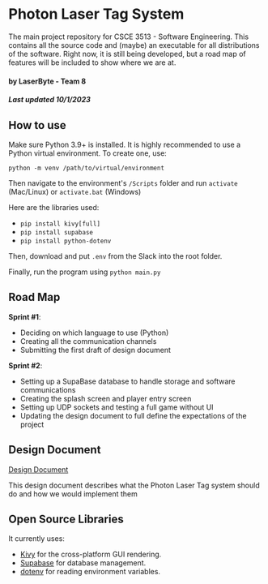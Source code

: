 # Photon Laser Tag System

The main project repository for CSCE 3513 - Software Engineering. This contains all the source code and (maybe) an executable for all distributions of the software. Right now, it is still being developed, but a road map of features will be included to show where we are at.

#### by LaserByte - Team 8
##### Last updated 10/1/2023

## How to use

Make sure Python 3.9+ is installed.
It is highly recommended to use a Python virtual environment. To create one, use:

`python -m venv /path/to/virtual/environment`

Then navigate to the environment's `/Scripts` folder and run `activate` (Mac/Linux) or `activate.bat` (Windows)

Here are the libraries used:
- `pip install kivy[full]`
- `pip install supabase`
- `pip install python-dotenv`

Then, download and put `.env` from the Slack into the root folder.

Finally, run the program using `python main.py`

## Road Map

**Sprint #1**:
- Deciding on which language to use (Python)
- Creating all the communication channels
- Submitting the first draft of design document

**Sprint #2**:
- Setting up a SupaBase database to handle storage and software communications
- Creating the splash screen and player entry screen
- Setting up UDP sockets and testing a full game without UI
- Updating the design document to full define the expectations of the project

## Design Document

[Design Document](https://uark-my.sharepoint.com/:w:/g/personal/alprosse_uark_edu/EUoDgCKoJAlBvLPaeWUmcOABm5QC2ipi3dcoMTviTl-DhA?e=DnYhJe)

This design document describes what the Photon Laser Tag system should do and how we would implement them

## Open Source Libraries

It currently uses:
- [Kivy](https://kivy.org/) for the cross-platform GUI rendering.
- [Supabase](https://supabase.com/) for database management.
- [dotenv](https://pypi.org/project/python-dotenv/) for reading environment variables.
